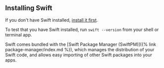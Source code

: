 ## Installing Swift

If you don't have Swift installed, [install it first](/install).

To test that you have Swift installed, run `swift --version` from your shell or terminal app.

Swift comes bundled with the [Swift Package Manager (SwiftPM)]({% link package-manager/index.md %}), which manages the distribution of your Swift code, and allows easy importing of other Swift packages into your apps.
